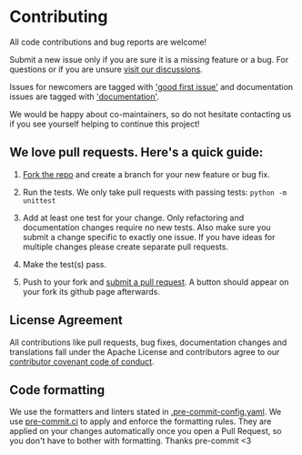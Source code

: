 # Contributing

All code contributions and bug reports are welcome!

Submit a new issue only if you are sure it is a missing feature or a bug. 
For questions or if you are unsure [visit our discussions](https://github.com/OpenStitching/stitching/discussions).

Issues for newcomers are tagged with
['good first issue'](https://github.com/OpenStitching/stitching/labels/good%20first%20issue)
and documentation issues are tagged with
['documentation'](https://github.com/OpenStitching/stitching/labels/documentation).

We would be happy about co-maintainers, so do not hesitate contacting us if you see yourself helping to continue this project!

## We love pull requests. Here's a quick guide:

1. [Fork the repo](https://help.github.com/articles/fork-a-repo) and create a branch for your new feature or bug fix.

2. Run the tests. We only take pull requests with passing tests: `python -m unittest`

3. Add at least one test for your change. Only refactoring and documentation changes
require no new tests. Also make sure you submit a change specific to exactly one issue. If you have ideas for multiple
changes please create separate pull requests.

4. Make the test(s) pass.

5. Push to your fork and [submit a pull request](https://help.github.com/articles/using-pull-requests). A button should
appear on your fork its github page afterwards.

## License Agreement

All contributions like pull requests, bug fixes, documentation changes and translations fall under the 
Apache License and contributors agree to our
[contributor covenant code of conduct](https://github.com/OpenStitching/stitching/blob/main/CODE_OF_CONDUCT.md).

## Code formatting

We use the formatters and linters stated in 
[.pre-commit-config.yaml](https://github.com/OpenStitching/stitching/blob/main/.pre-commit-config.yaml).
We use [pre-commit.ci](https://pre-commit.ci/) to apply and enforce the formatting rules. 
They are applied on your changes automatically once you open a Pull Request,
so you don't have to bother with formatting. Thanks pre-commit <3
